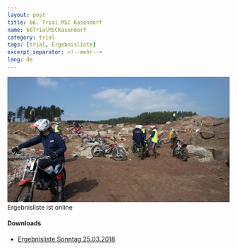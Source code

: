 ```yaml
---
layout: post
title: 66. Trial MSC Kasendorf
name: 66TrialMSCKasendorf
category: trial
tags: [trial, Ergebnisliste]
excerpt_separator: <!--mehr-->
lang: de
---
```

![](https://raw.githubusercontent.com/msc-kasendorf/docker/master/docs/download/2018-03-25%2011.52.25.jpg)
Ergebnisliste ist online

<!--mehr-->

#### Downloads

* [Ergebnisliste Sonntag 25.03.2018](/download/20180325_Ergebnisliste_Welschenkahl.pdf)
